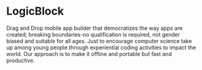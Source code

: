 # LogicBlock
Drag and Drop mobile app builder that democratizes the way apps are created; breaking boundaries-no qualification is required,
not gender biased and suitable for all ages. Just to encourage computer science take up among young people through experiential coding activities to impact the world.
Our approach is to make it offline and portable but fast and productive.
